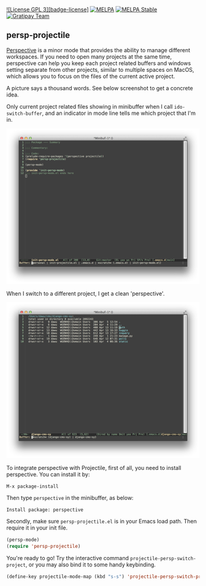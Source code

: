 [![License GPL 3][badge-license]](http://www.gnu.org/licenses/gpl-3.0.txt)
[![MELPA](http://melpa.org/packages/persp-projectile-badge.svg)](http://melpa.org/#/persp-projectile)
[![MELPA Stable](http://stable.melpa.org/packages/persp-projectile-badge.svg)](http://stable.melpa.org/#/persp-projectile)
[![Gratipay Team](https://img.shields.io/gratipay/team/projectile.svg?maxAge=2592000)](https://gratipay.com/projectile/)

## persp-projectile

[Perspective](https://github.com/nex3/perspective-el) is a minor mode
that provides the ability to manage different workspaces. If you need
to open many projects at the same time, perspective can help you keep
each project related buffers and windows setting separate from other
projects, similar to multiple spaces on MacOS, which allows you to
focus on the files of the current active project.

A picture says a thousand words. See below screenshot to get a concrete idea.

Only current project related files showing in minibuffer when I call
`ido-switch-buffer`, and an indicator in mode line tells me which
project that I'm in.

![Persp-Projectile Screenshot 1](screenshots/persp-projectile1.png)

When I switch to a different project, I get a clean 'perspective'.

![Persp-Projectile Screenshot 2](screenshots/persp-projectile2.png)

To integrate perspective with Projectile, first of all, you need to
install perspective. You can install it by:

```
M-x package-install
```

Then type `perspective` in the minibuffer, as below:

```
Install package: perspective
```

Secondly, make sure `persp-projectile.el` is in your Emacs load path. Then require it in your init file.

```el
(persp-mode)
(require 'persp-projectile)
```

You're ready to go! Try the interactive command
`projectile-persp-switch-project`, or you may also bind it to some
handy keybinding.

```el
(define-key projectile-mode-map (kbd "s-s") 'projectile-persp-switch-project)
```
